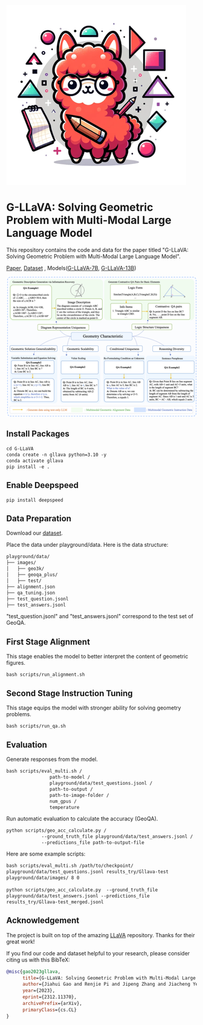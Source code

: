 
![ex1](asset/logo.png)

# G-LLaVA: Solving Geometric Problem with Multi-Modal Large Language Model

This repository contains the code and data for the paper titled "G-LLaVA: Solving Geometric Problem with Multi-Modal Large
Language Model".

[Paper](https://arxiv.org/pdf/2312.11370.pdf), [Dataset](https://huggingface.co/datasets/Luckyjhg/Geo170K/tree/main) , Models([G-LLaVA-7B](https://huggingface.co/renjiepi/G-LLaVA-7B), [G-LLaVA-13B](https://huggingface.co/renjiepi/G-LLaVA-13B))


![ex1](asset/geollava_mainfigure.png)


## Install Packages
```
cd G-LLaVA
conda create -n gllava python=3.10 -y
conda activate gllava
pip install -e .
```
## Enable Deepspeed
```
pip install deepspeed
```

## Data Preparation

[comment]: <> (Download the COCO dataset from [huggingface] &#40;To be published&#41;.)
Download our [dataset](https://huggingface.co/datasets/Luckyjhg/Geo170K/tree/main).

Place the data under playground/data.
Here is the data structure:
```
playground/data/
├── images/
│   ├── geo3k/
│   ├── geoqa_plus/
│   ├── test/
├── alignment.json
├── qa_tuning.json
├── test_question.jsonl
├── test_answers.jsonl
```
"test_question.jsonl" and "test_answers.jsonl" correspond to the test set of GeoQA. 

## First Stage Alignment
This stage enables the model to better interpret the content of geometric figures.
```
bash scripts/run_alignment.sh
```

## Second Stage Instruction Tuning
This stage equips the model with stronger ability for solving geometry problems.

```
bash scripts/run_qa.sh
```

## Evaluation
Generate responses from the model.
```
bash scripts/eval_multi.sh /
                path-to-model /
                playground/data/test_questions.jsonl /
                path-to-output /
                path-to-image-folder /
                num_gpus /
                temperature
```
Run automatic evaluation to calculate the accuracy (GeoQA).
```
python scripts/geo_acc_calculate.py /
             --ground_truth_file playground/data/test_answers.jsonl /
             --predictions_file path-to-output-file
```

Here are some example scripts:
```
bash scripts/eval_multi.sh /path/to/checkpoint/ playground/data/test_questions.jsonl results_try/Gllava-test playground/data/images/ 8 0

python scripts/geo_acc_calculate.py  --ground_truth_file playground/data/test_answers.jsonl --predictions_file results_try/Gllava-test_merged.jsonl
```

## Acknowledgement
The project is built on top of the amazing [LLaVA](https://github.com/haotian-liu/LLaVA) repository. Thanks for their great work!


If you find our code and dataset helpful to your research, please consider citing us with this BibTeX:
```bibtex
@misc{gao2023gllava,
      title={G-LLaVA: Solving Geometric Problem with Multi-Modal Large Language Model}, 
      author={Jiahui Gao and Renjie Pi and Jipeng Zhang and Jiacheng Ye and Wanjun Zhong and Yufei Wang and Lanqing Hong and Jianhua Han and Hang Xu and Zhenguo Li and Lingpeng Kong},
      year={2023},
      eprint={2312.11370},
      archivePrefix={arXiv},
      primaryClass={cs.CL}
}
```
